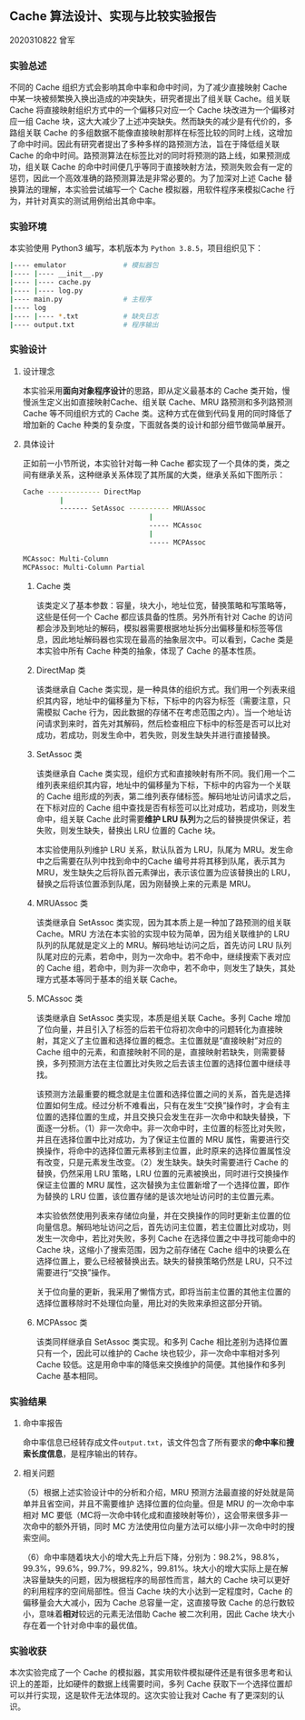 ## Cache 算法设计、实现与比较实验报告

2020310822 曾军

### 实验总述

不同的 Cache 组织方式会影响其命中率和命中时间，为了减少直接映射 Cache 中某一块被频繁换入换出造成的冲突缺失，研究者提出了组关联 Cache。组关联 Cache 将直接映射组织方式中的一个偏移只对应一个 Cache 块改进为一个偏移对应一组 Cache 块，这大大减少了上述冲突缺失。然而缺失的减少是有代价的，多路组关联 Cache 的多组数据不能像直接映射那样在标签比较的同时上线，这增加了命中时间。因此有研究者提出了多种多样的路预测方法，旨在于降低组关联 Cache 的命中时间。路预测算法在标签比对的同时将预测的路上线，如果预测成功，组关联 Cache 的命中时间便几乎等同于直接映射方法，预测失败会有一定的惩罚，因此一个高效准确的路预测算法是非常必要的。为了加深对上述 Cache 替换算法的理解，本实验尝试编写一个 Cache 模拟器，用软件程序来模拟Cache 行为，并针对真实的测试用例给出其命中率。

### 实验环境

本实验使用 Python3 编写，本机版本为 `Python 3.8.5`，项目组织见下：

```bash
|---- emulator				# 模拟器包
|---- |---- __init__.py
|---- |---- cache.py
|---- |---- log.py
|---- main.py				# 主程序
|---- log
|---- |---- *.txt			# 缺失日志
|---- output.txt			# 程序输出
```

### 实验设计

1. 设计理念

   本实验采用**面向对象程序设计**的思路，即从定义最基本的 Cache 类开始，慢慢派生定义出如直接映射Cache、组关联 Cache、MRU 路预测和多列路预测 Cache 等不同组织方式的 Cache 类。这种方式在做到代码复用的同时降低了增加新的 Cache 种类的复杂度，下面就各类的设计和部分细节做简单展开。

2. 具体设计

   正如前一小节所说，本实验针对每一种 Cache 都实现了一个具体的类，类之间有继承关系，这种继承关系体现了其所属的大类，继承关系如下图所示：

   ```bash
   Cache ------------- DirectMap
   			|
   			------- SetAssoc ---------- MRUAssoc
   								  |
   								  ----- MCAssoc
   								  |
   								  ----- MCPAssoc
   
   MCAssoc: Multi-Column 
   MCPAssoc: Multi-Column Partial
   ```

   1. Cache 类

      该类定义了基本参数：容量，块大小，地址位宽，替换策略和写策略等，这些是任何一个 Cache 都应该具备的性质。另外所有针对 Cache 的访问都会涉及到地址的解码，模拟器需要根据地址拆分出偏移量和标签等信息，因此地址解码器也实现在最高的抽象层次中。可以看到，Cache 类是本实验中所有 Cache 种类的抽象，体现了 Cache 的基本性质。

   2. DirectMap 类

      该类继承自 Cache 类实现，是一种具体的组织方式。我们用一个列表来组织其内容，地址中的偏移量为下标，下标中的内容为标签（需要注意，只需模拟 Cache 行为，因此数据的存储不在考虑范围之内）。当一个地址访问请求到来时，首先对其解码，然后检查相应下标中的标签是否可以比对成功，若成功，则发生命中，若失败，则发生缺失并进行直接替换。

   3. SetAssoc 类

      该类继承自 Cache 类实现，组织方式和直接映射有所不同。我们用一个二维列表来组织其内容，地址中的偏移量为下标，下标中的内容为一个关联的 Cache 组形成的列表，第二维列表存储标签。解码地址访问请求之后，在下标对应的 Cache 组中查找是否有标签可以比对成功，若成功，则发生命中，组关联 Cache 此时需要**维护 LRU 队列**为之后的替换提供保证，若失败，则发生缺失，替换出 LRU 位置的 Cache 块。

      本实验使用队列维护 LRU 关系，默认队首为 LRU，队尾为 MRU。发生命中之后需要在队列中找到命中的Cache 编号并将其移到队尾，表示其为 MRU，发生缺失之后将队首元素弹出，表示该位置为应该替换出的 LRU，替换之后将该位置添到队尾，因为刚替换上来的元素是 MRU。

   4. MRUAssoc 类

      该类继承自 SetAssoc 类实现，因为其本质上是一种加了路预测的组关联 Cache。MRU 方法在本实验的实现中较为简单，因为组关联维护的 LRU 队列的队尾就是定义上的 MRU。解码地址访问之后，首先访问 LRU 队列队尾对应的元素，若命中，则为一次命中。若不命中，继续搜索下表对应的 Cache 组，若命中，则为非一次命中，若不命中，则发生了缺失，其处理方式基本等同于基本的组关联 Cache。

   5. MCAssoc 类

      该类继承自 SetAssoc 类实现，本质是组关联 Cache。多列 Cache 增加了位向量，并且引入了标签的后若干位将初次命中的问题转化为直接映射，其定义了主位置和选择位置的概念。主位置就是“直接映射”对应的 Cache 组中的元素，和直接映射不同的是，直接映射若缺失，则需要替换，多列预测方法在主位置比对失败之后去该主位置的选择位置中继续寻找。

      该预测方法最重要的概念就是主位置和选择位置之间的关系，首先是选择位置如何生成。经过分析不难看出，只有在发生“交换”操作时，才会有主位置的选择位置的生成，并且交换只会发生在非一次命中和缺失替换，下面逐一分析。（1）非一次命中。非一次命中时，主位置的标签比对失败，并且在选择位置中比对成功，为了保证主位置的 MRU 属性，需要进行交换操作，将命中的选择位置元素移到主位置，此时原来的选择位置属性没有改变，只是元素发生改变。（2）发生缺失。缺失时需要进行 Cache 的替换，仍然采用 LRU 策略，LRU 位置的元素被换出，同时进行交换操作保证主位置的 MRU 属性，这次替换为主位置新增了一个选择位置，即作为替换的 LRU 位置，该位置存储的是该次地址访问时的主位置元素。

      本实验依然使用列表来存储位向量，并在交换操作的同时更新主位置的位向量信息。解码地址访问之后，首先访问主位置，若主位置比对成功，则发生一次命中，若比对失败，多列 Cache 在选择位置之中寻找可能命中的 Cache 块，这缩小了搜索范围，因为之前存储在 Cache 组中的块要么在选择位置上，要么已经被替换出去。缺失的替换策略仍然是 LRU，只不过需要进行“交换”操作。

      关于位向量的更新，我采用了懒惰方式，即将当前主位置的其他主位置的选择位置移除时不处理位向量，用比对的失败来承担这部分开销。

   6. MCPAssoc 类

      该类同样继承自 SetAssoc 类实现。和多列 Cache 相比差别为选择位置只有一个，因此可以维护的 Cache 块也较少，非一次命中率相对多列 Cache 较低。这是用命中率的降低来交换维护的简便。其他操作和多列 Cache 基本相同。

### 实验结果

1. 命中率报告

   命中率信息已经转存成文件`output.txt`，该文件包含了所有要求的**命中率**和**搜索长度信息**，是程序输出的转存。

2. 相关问题

   （5）根据上述实验设计中的分析和介绍，MRU 预测方法最直接的好处就是简单并且省空间，并且不需要维护			选择位置的位向量。但是 MRU 的一次命中率相对 MC 要低（MC将一次命中转化成和直接映射等价），这会带来很多非一次命中的额外开销，同时 MC 方法使用位向量方法可以缩小非一次命中时的搜索空间。

   （6）命中率随着块大小的增大先上升后下降，分别为：98.2%，98.8%，99.3%，99.6%，99.7%，99.82%，99.81%。块大小的增大实际上是在解决容量缺失的问题，因为根据程序的局部性而言，越大的 Cache 块可以更好的利用程序的空间局部性。但当 Cache 块的大小达到一定程度时，Cache 的偏移量会大大减小，因为 Cache 总容量一定，这直接导致 Cache 的总行数较小，意味着**相对**较远的元素无法借助 Cache 被二次利用，因此 Cache 块大小存在着一个针对命中率的最优值。

### 实验收获

本次实验完成了一个 Cache 的模拟器，其实用软件模拟硬件还是有很多思考和认识上的差距，比如硬件的数据上线需要时间，多列 Cache 获取下一个选择位置却可以并行实现，这是软件无法体现的。这次实验让我对 Cache 有了更深刻的认识。